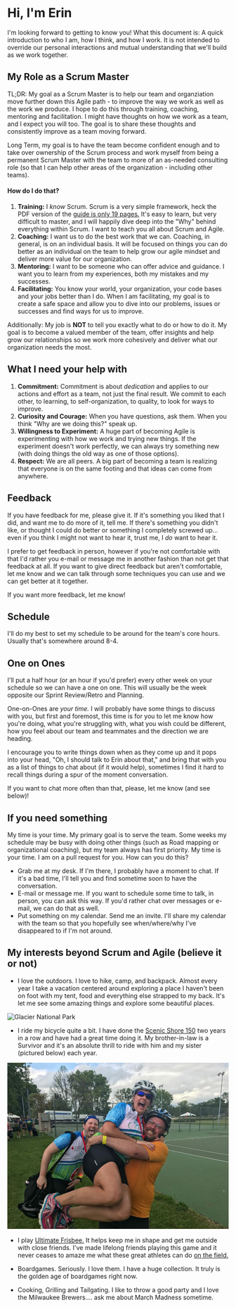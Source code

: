 <!-- Need to elaborate and add additional information in order to help guide and set expectations not only of me but of how the team can work together and where the team might end up being. 
 Add additional information to pull it back around Agile principals, iterative improvement, etc -->

# Hi, I'm Erin
I'm looking forward to getting to know you! What this document is: A quick introduction to who I am, how I think, and how I work. It is not intended to override our personal interactions and mutual understanding that we'll build as we work together. 

## My Role as a Scrum Master
TL;DR: My goal as a Scrum Master is to help our team and organziation move further down this Agile path - to improve the way we work as well as the work we produce. I hope to do this through training, coaching, mentoring and facilitation. I might have thoughts on how we work as a team, and I expect you will too. The goal is to share these thoughts and consistently improve as a team moving forward. 

Long Term, my goal is to have the team become confident enough and to take over ownership of the Scrum process and work myself from being a permanent Scrum Master with the team to more of an as-needed consulting role (so that I can help other areas of the organization - including other teams). 

#### How do I do that? 
1. **Training:** I *know* Scrum. Scrum is a very simple framework, heck the PDF version of the [guide is only 19 pages.](https://www.scrumguides.org/scrum-guide.html) It's easy to learn, but very difficult to master, and I will happily dive deep into the "Why" behind everything within Scrum. I want to teach you all about Scrum and Agile. 
2. **Coaching:** I want us to do the best work that we can. Coaching, in general, is on an individual basis. It will be focused on things you can do better as an individual on the team to help grow our agile mindset and deliver more value for our organization. 
3. **Mentoring:** I want to be someone who can offer advice and guidance. I want you to learn from my experiences, both my mistakes and my successes. 
4. **Facilitating:** You know your world, your organization, your code bases and your jobs better than I do. When I am facilitating, my goal is to create a safe space and allow you to dive into our problems, issues or successes and find ways for us to improve. 

Additionally: My job is **NOT** to tell you exactly what to do or how to do it. My goal is to become a valued member of the team, offer insights and help grow our relationships so we work more cohesively and deliver what our organization needs the most. 

## What I need your help with
1. **Commitment:** Commitment is about *dedication* and applies to our actions and effort as a team, not just the final result. We commit to each other, to learning, to self-organization, to quality, to look for ways to improve. 
2. **Curiosity and Courage:** When you have questions, ask them. When you think "Why are we doing this?" speak up. 
3. **Willingness to Experiment:** A huge part of becoming Agile is experimenting with how we work and trying new things. If the experiment doesn't work perfectly, we can always try something new (with doing things the old way as one of those options).
4. **Respect:** We are all peers. A big part of becoming a team is realizing that everyone is on the same footing and that ideas can come from anywhere. 

## Feedback
If you have feedback for me, please give it. If it's something you liked that I did, and want me to do more of it, tell me. If there's something you didn't like, or thought I could do better or something I completely screwed up... even if you think I might not want to hear it, trust me, I *do* want to hear it. 

I prefer to get feedback in person, however if you're not comfortable with that I'd rather you e-mail or message me in another fashion than not get that feedback at all. If you want to give direct feedback but aren't comfortable, let me know and we can talk through some techniques you can use and we can get better at it together. 

If you want more feedback, let me know! 

## Schedule
I'll do my best to set my schedule to be around for the team's core hours. Usually that's somewhere around 8-4. 

## One on Ones
I'll put a half hour (or an hour if you'd prefer) every other week on your schedule so we can have a one on one. This will usually be the week opposite our Sprint Review/Retro and Planning. 

One-on-Ones are *your time.* I will probably have some things to discuss with you, but first and foremost, this time is for you to let me know how you're doing, what you're struggling with, what you wish could be different, how you feel about our team and teammates and the direction we are heading. 

I encourage you to write things down when as they come up and it pops into your head, "Oh, I should talk to Erin about that," and bring that with you as a list of things to chat about (if it would help), sometimes I find it hard to recall things during a spur of the moment conversation. 

If you want to chat more often than that, please, let me know (and see below)!

## If you need something
My time is your time. My primary goal is to serve the team. Some weeks my schedule may be busy with doing other things (such as Road mapping or organizational coaching), but my team always has first priority. My time is your time. I am on a pull request for you. How can you do this? 
* Grab me at my desk. If I'm there, I probably have a moment to chat. If it's a bad time, I'll tell you and find sometime soon to have the conversation. 
* E-mail or message me. If you want to schedule some time to talk, in person, you can ask this way. If you'd rather chat over messages or e-mail, we can do that as well. 
* Put something on my calendar. Send me an invite. I'll share my calendar with the team so that you hopefully see when/where/why I've disappeared to if I'm not around. 

## My interests beyond Scrum and Agile (believe it or not)
* I love the outdoors. I love to hike, camp, and backpack. Almost every year I take a vacation centered around exploring a place I haven't been on foot with my tent, food and everything else strapped to my back. It's let me see some amazing things and explore some beautiful places.

![Glacier National Park](https://github.com/KidA24/ScrumMaster/blob/master/DSC_0101.JPG)

* I ride my bicycle quite a bit. I have done the [Scenic Shore 150](https://events.lls.org/pages/wi/2019ScenicShore150/) two years in a row and have had a great time doing it. My brother-in-law is a Survivor and it's an absolute thrill to ride with him and my sister (pictured below) each year. 

![After the 150 my first year](https://github.com/KidA24/ScrumMaster/blob/master/SS150.jpg)

* I play [Ultimate Frisbee.](https://www.usaultimate.org/resources/officiating/rules/default.aspx#10simplerules) It helps keep me in shape and get me outside with close friends. I've made lifelong friends playing this game and it never ceases to amaze me what these great athletes can do [on the field.  ](https://www.youtube.com/watch?v=9vSV6Wf7l_k)

* Boardgames. Seriously. I love them. I have a huge collection. It truly is the golden age of boardgames right now. 

* Cooking, Grilling and Tailgating. I like to throw a good party and I love the Milwaukee Brewers.... ask me about March Madness sometime. 
